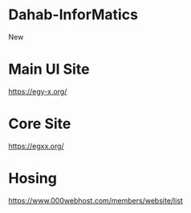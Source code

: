 # Dahab-InforMatics
New
# Main UI Site
https://egy-x.org/

# Core Site
https://egxx.org/

# Hosing 
https://www.000webhost.com/members/website/list


